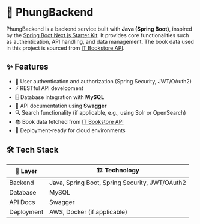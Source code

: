 # 🚀 PhungBackend

PhungBackend is a backend service built with **Java (Spring Boot)**, inspired by the [Spring Boot Next.js Starter Kit](https://github.com/NerminKarapandzic/spring-boot-nextjs-starter-kit). It provides core functionalities such as authentication, API handling, and data management. The book data used in this project is sourced from [IT Bookstore API](https://itbook.store/).

## ✨ Features

- 🔑 User authentication and authorization (Spring Security, JWT/OAuth2)
- ⚡ RESTful API development
- 🗄 Database integration with **MySQL**
- 📄 API documentation using **Swagger**
- 🔍 Search functionality (if applicable, e.g., using Solr or OpenSearch)
- 📚 Book data fetched from [IT Bookstore API](https://itbook.store/)
- 🚀 Deployment-ready for cloud environments

## 🛠 Tech Stack

| 🚀 Layer       | 🏗 Technology |
|--------------|--------------|
| Backend     | Java, Spring Boot, Spring Security, JWT/OAuth2 |
| Database    | MySQL |
| API Docs    | Swagger |
| Deployment  | AWS, Docker (if applicable) |
